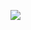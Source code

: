 <a href="https://discord.gg/988KFkC"><img src="https://user-images.githubusercontent.com/41551840/87173914-ceeca480-c2ac-11ea-9c23-dab4fe586754.png"></a>
